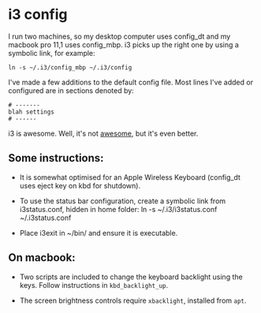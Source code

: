 # i3 config

I run two machines, so my desktop computer uses config_dt and my macbook pro 11,1 uses config_mbp. i3 picks
up the right one by using a symbolic link, for example:

	ln -s ~/.i3/config_mbp ~/.i3/config

I've made a few additions to the default config file. Most lines I've added or configured are in sections 
denoted by:

	# -------
	blah settings
	# ------

i3 is awesome. Well, it's not [awesome](http://awesome.naquadah.org/), but it's even better.

## Some instructions:

* It is somewhat optimised for an Apple Wireless Keyboard (config_dt uses eject key on kbd for shutdown).

* To use the status bar configuration, create a symbolic link from i3status.conf, hidden in home folder:
        ln -s ~/.i3/i3status.conf ~/.i3status.conf

* Place i3exit in ~/bin/ and ensure it is executable.

## On macbook:

* Two scripts are included to change the keyboard backlight using the keys. Follow instructions in `kbd_backlight_up`.

* The screen brightness controls require `xbacklight`, installed from `apt`.
